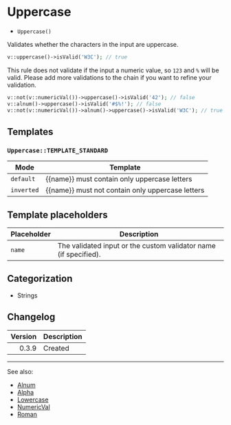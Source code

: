 # Uppercase

- `Uppercase()`

Validates whether the characters in the input are uppercase.

```php
v::uppercase()->isValid('W3C'); // true
```

This rule does not validate if the input a numeric value, so `123` and `%` will
be valid. Please add more validations to the chain if you want to refine your
validation.

```php
v::not(v::numericVal())->uppercase()->isValid('42'); // false
v::alnum()->uppercase()->isValid('#$%!'); // false
v::not(v::numericVal())->alnum()->uppercase()->isValid('W3C'); // true
```

## Templates

### `Uppercase::TEMPLATE_STANDARD`

| Mode       | Template                                         |
|------------|--------------------------------------------------|
| `default`  | {{name}} must contain only uppercase letters     |
| `inverted` | {{name}} must not contain only uppercase letters |

## Template placeholders

| Placeholder | Description                                                      |
|-------------|------------------------------------------------------------------|
| `name`      | The validated input or the custom validator name (if specified). |

## Categorization

- Strings

## Changelog

| Version | Description |
|--------:|-------------|
|   0.3.9 | Created     |

***
See also:

- [Alnum](Alnum.md)
- [Alpha](Alpha.md)
- [Lowercase](Lowercase.md)
- [NumericVal](NumericVal.md)
- [Roman](Roman.md)
